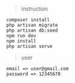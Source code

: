 > instruction

```
composer install
php artisan migrate
php artisan db:seed
npm run dev
npm install
php artisan serve
```

> user

```
email => user@gmail.com
password => 12345678
```
